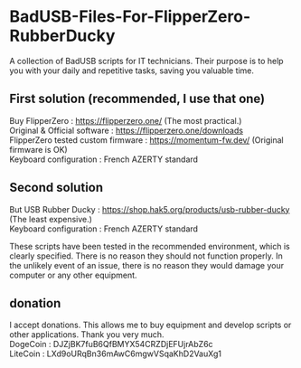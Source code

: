 # BadUSB-Files-For-FlipperZero-RubberDucky
A collection of BadUSB scripts for IT technicians. Their purpose is to help you with your daily and repetitive tasks, saving you valuable time.

## First solution (recommended, I use that one)
Buy FlipperZero : https://flipperzero.one/ (The most practical.)  
Original & Official software : https://flipperzero.one/downloads  
FlipperZero tested custom firmware : https://momentum-fw.dev/ (Original firmware is OK)  
Keyboard configuration : French AZERTY standard

## Second solution
But USB Rubber Ducky : https://shop.hak5.org/products/usb-rubber-ducky (The least expensive.)  
Keyboard configuration : French AZERTY standard

These scripts have been tested in the recommended environment, which is clearly specified. There is no reason they should not function properly. In the unlikely event of an issue, there is no reason they would damage your computer or any other equipment.  

## donation
I accept donations. This allows me to buy equipment and develop scripts or other applications. Thank you very much.  
DogeCoin : DJZjBK7fuB6QfBMYX54CRZDjEFUjrAbZ6c  
LiteCoin : LXd9oURqBn36mAwC6mgwVSqaKhD2VauXg1 
